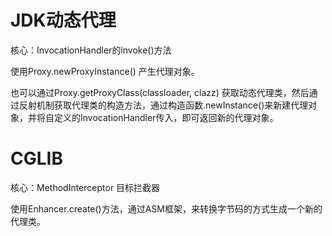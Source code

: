 # JDK动态代理
核心：InvocationHandler的invoke()方法

使用Proxy.newProxyInstance() 产生代理对象。

也可以通过Proxy.getProxyClass(classloader, clazz) 获取动态代理类，然后通过反射机制获取代理类的构造方法，通过构造函数.newInstance()来新建代理对象，并将自定义的InvocationHandler传入，即可返回新的代理对象。

# CGLIB
核心：MethodInterceptor 目标拦截器

使用Enhancer.create()方法，通过ASM框架，来转换字节码的方式生成一个新的代理类。